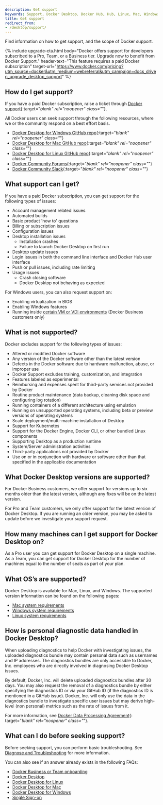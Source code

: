 ```yaml
---
description: Get support
keywords: Support, Docker Desktop, Docker Hub, Hub, Linux, Mac, Windows
title: Get support
redirect_from:
- /desktop/support/
---
```


Find information on how to get support, and the scope of Docker support.

{% include upgrade-cta.html
  body="Docker offers support for developers subscribed to a Pro, Team, or a Business tier. Upgrade now to benefit from Docker Support."
  header-text="This feature requires a paid Docker subscription"
  target-url="https://www.docker.com/pricing?utm_source=docker&utm_medium=webreferral&utm_campaign=docs_driven_upgrade_desktop_support"
%}

## How do I get support?

If you have a paid Docker subscription, raise a ticket through [Docker support](https://hub.docker.com/support/contact/){:target="_blank" rel="noopener" class="_"}.

All Docker users can seek support through the following resources, where we or the community respond on a best effort basis.
   - [Docker Desktop for Windows GitHub repo](https://github.com/docker/for-win){:target="_blank" rel="noopener" class="_"} 
   - [Docker Desktop for Mac GitHub repo](https://github.com/docker/for-mac){:target="_blank" rel="noopener" class="_"}
   - [Docker Desktop for Linux GitHub repo](https://github.com/docker/for-linux){:target="_blank" rel="noopener" class="_"}
   - [Docker Community Forums](https://forums.docker.com/){:target="_blank" rel="noopener" class="_"}
   - [Docker Community Slack](https://dockercommunity.slack.com/){:target="_blank" rel="noopener" class="_"}


## What support can I get?

If you have a paid Docker subscription, you can get support for the following types of issues:

   * Account management related issues
   * Automated builds
   * Basic product 'how to' questions
   * Billing or subscription issues
   * Configuration issues
   * Desktop installation issues
      * Installation crashes
      * Failure to launch Docker Desktop on first run
   * Desktop update issues
   * Login issues in both the command line interface and Docker Hub user interface
   * Push or pull issues, including rate limiting
   * Usage issues
      * Crash closing software
      * Docker Desktop not behaving as expected

   For Windows users, you can also request support on:
   * Enabling virtualization in BIOS
   * Enabling Windows features
   * Running inside [certain VM or VDI environments](../desktop/vm-vdi.md) (Docker Business customers only)


## What is not supported?

Docker excludes support for the following types of issues:
   * Altered or modified Docker software
   * Any version of the Docker software other than the latest version
   * Defects in the Docker software due to hardware malfunction, abuse, or improper use
   * Docker Support excludes training, customization, and integration
   * Features labeled as experimental
   * Reimbursing and expenses spent for third-party services not provided by Docker
   * Routine product maintenance (data backup, cleaning disk space and configuring log rotation)
   * Running containers of a different architecture using emulation
   * Running on unsupported operating systems, including beta or preview versions of operating systems
   * Scale deployment/multi-machine installation of Desktop
   * Support for Kubernetes
   * Support for the Docker Engine, Docker CLI, or other bundled Linux components
   * Supporting Desktop as a production runtime
   * System/Server administration activities
   * Third-party applications not provided by Docker
   * Use on or in conjunction with hardware or software other than that specified in the applicable documentation

## What Docker Desktop versions are supported?

For Docker Business customers, we offer support for versions up to six months older than the latest version, although any fixes will be on the latest version.

For Pro and Team customers, we only offer support for the latest version of Docker Desktop. If you are running an older version, you may be asked to update before we investigate your support request.

## How many machines can I get support for Docker Desktop on?

As a Pro user you can get support for Docker Desktop on a single machine.
As a Team, you can get support for Docker Desktop for the number of machines equal to the number of seats as part of your plan.

## What OS’s are supported?

Docker Desktop is available for Mac, Linux, and Windows. The supported version information can be found on the following pages:

* [Mac system requirements](../desktop/install/mac-install.md/#system-requirements)
* [Windows system requirements](../desktop/install/windows-install.md/#system-requirements)
* [Linux system requirements](../desktop/install/linux-install.md/#system-requirements)

## How is personal diagnostic data handled in Docker Desktop?

When uploading diagnostics to help Docker with investigating issues, the uploaded diagnostics bundle may contain personal data such as usernames and IP addresses. The diagnostics bundles are only accessible to Docker, Inc.
employees who are directly involved in diagnosing Docker Desktop issues.

By default, Docker, Inc. will delete uploaded diagnostics bundles after 30 days. You may also request the removal of a diagnostics bundle by either specifying the diagnostics ID or via your GitHub ID (if the diagnostics ID is mentioned in a GitHub issue). Docker, Inc. will only use the data in the diagnostics bundle to investigate specific user issues but may derive high-level (non personal) metrics such as the rate of issues from it.

For more information, see [Docker Data Processing Agreement](https://www.docker.com/legal/data-processing-agreement){: target="_blank" rel="noopener" class="_"}.

## What can I do before seeking support?

Before seeking support, you can perform basic troubleshooting. See [Diagnose and Troubleshooting](../desktop/troubleshoot/overview.md) for more information.

You can also see if an answer already exists in the following FAQs:
- [Docker Business or Team onboarding](../docker-hub/onboarding-faqs.md)
- [Docker Desktop](../desktop/faqs/general.md)
- [Docker Desktop for Linux](../desktop/faqs/linuxfaqs.md)
- [Docker Desktop for Mac](../desktop/faqs/macfaqs.md)
- [Docker Desktop for Windows](../desktop/faqs/windowsfaqs.md)
- [Single Sign-on](../single-sign-on/faqs.md)
